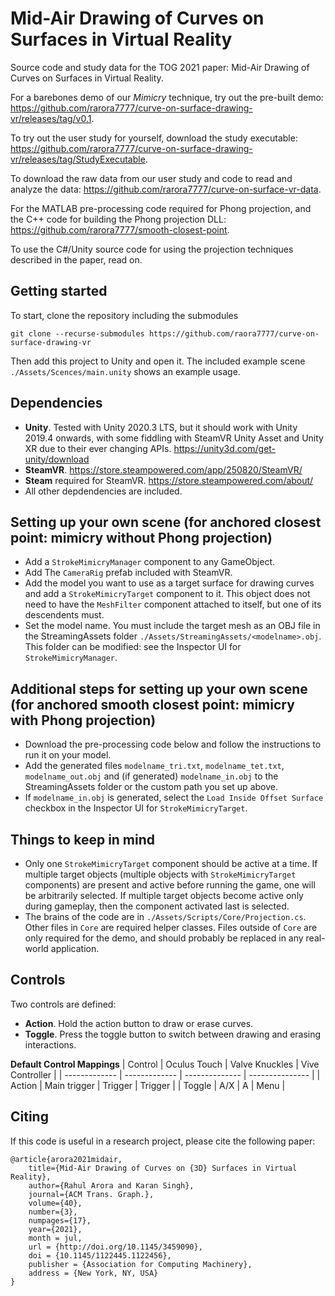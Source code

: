# Mid-Air Drawing of Curves on Surfaces in Virtual Reality
Source code and study data for the TOG 2021 paper: Mid-Air Drawing of Curves on Surfaces in Virtual Reality.

For a barebones demo of our _Mimicry_ technique, try out the pre-built demo: https://github.com/rarora7777/curve-on-surface-drawing-vr/releases/tag/v0.1.

To try out the user study for yourself, download the study executable: https://github.com/rarora7777/curve-on-surface-drawing-vr/releases/tag/StudyExecutable.

To download the raw data from our user study and code to read and analyze the data: https://github.com/rarora7777/curve-on-surface-vr-data.

For the MATLAB pre-processing code required for Phong projection, and the C++ code for building the Phong projection DLL: https://github.com/rarora7777/smooth-closest-point.

To use the C#/Unity source code for using the projection techniques described in the paper, read on.


## Getting started
To start, clone the repository including the submodules
```
git clone --recurse-submodules https://github.com/raora7777/curve-on-surface-drawing-vr
```
Then add this project to Unity and open it. The included example scene `./Assets/Scences/main.unity` shows an example usage.

## Dependencies
- **Unity**. Tested with Unity 2020.3 LTS, but it should work with Unity 2019.4 onwards, with some fiddling with SteamVR Unity Asset and Unity XR due to their ever changing APIs. https://unity3d.com/get-unity/download
- **SteamVR**. https://store.steampowered.com/app/250820/SteamVR/
- **Steam** required for SteamVR. https://store.steampowered.com/about/
- All other depdendencies are included.

## Setting up your own scene (for anchored closest point: mimicry without Phong projection)
- Add a `StrokeMimicryManager` component to any GameObject.
- Add The `CameraRig` prefab included with SteamVR.
- Add the model you want to use as a target surface for drawing curves and add a `StrokeMimicryTarget` component to it. This object does not need to have the `MeshFilter` component attached to itself, but one of its descendents must.
- Set the model name. You must include the target mesh as an OBJ file in the StreamingAssets folder `./Assets/StreamingAssets/<modelname>.obj`. This folder can be modified: see the Inspector UI for `StrokeMimicryManager`.

## Additional steps for setting up your own scene (for anchored smooth closest point: mimicry with Phong projection)
- Download the pre-processing code below and follow the instructions to run it on your model.
- Add the generated files `modelname_tri.txt`, `modelname_tet.txt`, `modelname_out.obj` and (if generated) `modelname_in.obj` to the StreamingAssets folder or the custom path you set up above.
- If `modelname_in.obj` is generated, select the `Load Inside Offset Surface` checkbox in the Inspector UI for `StrokeMimicryTarget`.

## Things to keep in mind
- Only one `StrokeMimicryTarget` component should be active at a time. If multiple target objects (multiple objects with `StrokeMimicryTarget` components) are present and active before running the game, one will be arbitrarily selected. If multiple target objects become active only during gameplay, then the component activated last is selected.
- The brains of the code are in `./Assets/Scripts/Core/Projection.cs`. Other files in `Core` are required helper classes. Files outside of `Core` are only required for the demo, and should probably be replaced in any real-world application.

## Controls
Two controls are defined:
- **Action**. Hold the action button to draw or erase curves.
- **Toggle**. Press the toggle button to switch between drawing and erasing interactions.

**Default Control Mappings**
| Control       | Oculus Touch  | Valve Knuckles | Vive Controller |
| ------------- | ------------- | -------------- | --------------- |
| Action        | Main trigger  | Trigger        | Trigger         |
| Toggle        | A/X           | A              | Menu            |

## Citing

If this code is useful in a research project, please cite the following paper:
```
@article{arora2021midair,
	title={Mid-Air Drawing of Curves on {3D} Surfaces in Virtual Reality}, 
	author={Rahul Arora and Karan Singh},
	journal={ACM Trans. Graph.},
	volume={40},
	number={3},
	numpages={17},
	year={2021},
	month = jul,
	url = {http://doi.org/10.1145/3459090},
	doi = {10.1145/1122445.1122456},
	publisher = {Association for Computing Machinery},
	address = {New York, NY, USA}
}
```
